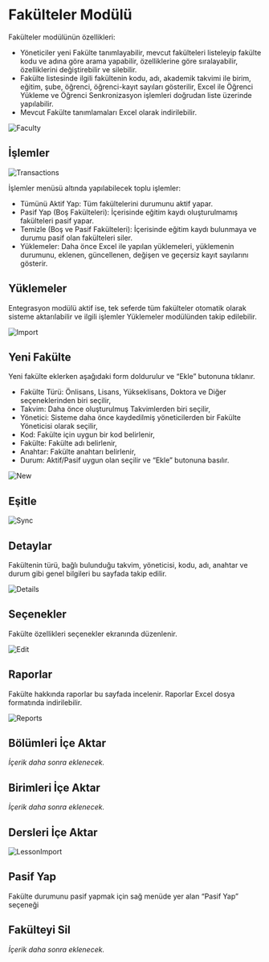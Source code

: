 # Fakülteler Modülü

Fakülteler modülünün özellikleri:

* Yöneticiler yeni Fakülte tanımlayabilir, mevcut fakülteleri listeleyip fakülte kodu ve adına göre arama yapabilir, özelliklerine göre sıralayabilir, özelliklerini değiştirebilir ve silebilir.
* Fakülte listesinde ilgili fakültenin kodu, adı, akademik takvimi ile birim, eğitim, şube, öğrenci, öğrenci-kayıt sayıları gösterilir, Excel ile Öğrenci Yükleme ve Öğrenci Senkronizasyon işlemleri doğrudan liste üzerinde yapılabilir.
* Mevcut Fakülte tanımlamaları Excel olarak indirilebilir.

![Faculty](/docs.toltekcampus.com/media/modules/faculty/faculty.png)

## İşlemler

![Transactions](/docs.toltekcampus.com/media/modules/faculty/transactions.png)

İşlemler menüsü altında yapılabilecek toplu işlemler:

* Tümünü Aktif Yap: Tüm fakültelerini durumunu aktif yapar.
* Pasif Yap (Boş Fakülteleri): İçerisinde eğitim kaydı oluşturulmamış fakülteleri pasif yapar.
* Temizle (Boş ve Pasif Fakülteleri): İçerisinde eğitim kaydı bulunmaya ve durumu pasif olan fakülteleri siler.
* Yüklemeler: Daha önce Excel ile yapılan yüklemeleri, yüklemenin durumunu, eklenen, güncellenen, değişen ve geçersiz kayıt sayılarını gösterir.

## Yüklemeler

Entegrasyon modülü aktif ise, tek seferde tüm fakülteler otomatik olarak sisteme aktarılabilir ve ilgili işlemler Yüklemeler modülünden takip edilebilir.

![Import](/docs.toltekcampus.com/media/modules/faculty/import.png)

## Yeni Fakülte

Yeni fakülte eklerken aşağıdaki form doldurulur ve “Ekle” butonuna tıklanır.

* Fakülte Türü: Önlisans, Lisans, Yükseklisans, Doktora ve Diğer seçeneklerinden biri seçilir,
* Takvim: Daha önce oluşturulmuş Takvimlerden biri seçilir,
* Yönetici: Sisteme daha önce kaydedilmiş yöneticilerden bir Fakülte Yöneticisi olarak seçilir,
* Kod: Fakülte için uygun bir kod belirlenir,
* Fakülte: Fakülte adı belirlenir,
* Anahtar: Fakülte anahtarı belirlenir,
* Durum: Aktif/Pasif uygun olan seçilir ve “Ekle” butonuna basılır.

![New](/docs.toltekcampus.com/media/modules/faculty/new.png)

## Eşitle

![Sync](/docs.toltekcampus.com/media/modules/faculty/sync.png)

## Detaylar

Fakültenin türü, bağlı bulunduğu takvim, yöneticisi, kodu, adı, anahtar ve durum gibi genel bilgileri bu sayfada takip edilir.

![Details](/docs.toltekcampus.com/media/modules/faculty/details.png)

## Seçenekler

Fakülte özellikleri seçenekler ekranında düzenlenir.

![Edit](/docs.toltekcampus.com/media/modules/faculty/edit.png)

## Raporlar

Fakülte hakkında raporlar bu sayfada incelenir. Raporlar Excel dosya formatında indirilebilir.

![Reports](/docs.toltekcampus.com/media/modules/faculty/reports.png)

## Bölümleri İçe Aktar

_İçerik daha sonra eklenecek._

## Birimleri İçe Aktar

_İçerik daha sonra eklenecek._

## Dersleri İçe Aktar

![LessonImport](/docs.toltekcampus.com/media/modules/faculty/lessonimport.png)

## Pasif Yap

Fakülte durumunu pasif yapmak için sağ menüde yer alan “Pasif Yap” seçeneği

## Fakülteyi Sil

_İçerik daha sonra eklenecek._


